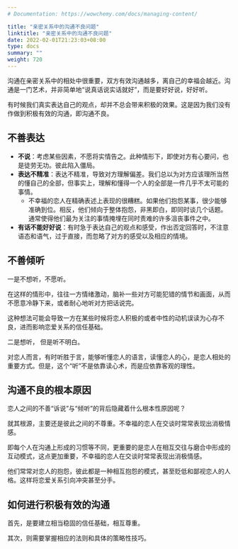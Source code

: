 ```yaml
---
# Documentation: https://wowchemy.com/docs/managing-content/

title: "亲密关系中的沟通不良问题"
linktitle: "亲密关系中的沟通不良问题"
date: 2022-02-01T21:23:03+08:00
type: docs
summary: ""
weight: 720
---
```


<!--more-->

沟通在亲密关系中的相处中很重要，双方有效沟通越多，离自己的幸福会越近。沟通是一门艺术，并非简单地“说真话说实话就好”，而是要好好说，好好听。

有时候我们真实表达自己的观点，却并不总会带来积极的效果。这是因为我们没有作做到积极有效的沟通，即沟通不良。

## 不善表达

- **不说**：考虑某些因素，不愿将实情告之。此种情形下，即使对方有心要问，也是徒劳无功。彼此陷入僵局。
- **表达不精准**：表达不精准，导致对方理解偏差。我们总以为对方应该理所当然的懂自己的全部，但事实上，理解和懂得一个人的全部是一件几乎不太可能的事情。
  - 不幸福的恋人在精确表述上表现的很糟糕。如果他们抱怨某事，很少能够准确到位。相反，他们倾向于整体抱怨，非黑即白，即同时谈几个话题。通常使得他们最为关注的事情掩埋在同时责难的许多沮丧事件之中。
- **有话不能好好说**：有时急于表达自己的观点和感受，作出否定回答时，不注意语态和语气，过于直接，而忽略了对方的感受以及相应的情境。

## 不善倾听

一是不想听，不愿听。

在这样的情形中，往往一方情绪激动，脑补一些对方可能犯错的情节和画面，从而不愿意冷静下来，或者耐心地听对方把话说完。

这种想法可能会导致一方在某些时候将恋人积极的或者中性的动机误读为心存不良，进而影响恋爱关系的信任基础。

二是想听， 但是听不明白。

对恋人而言，有时听胜于言，能够听懂恋人的语言，读懂恋人的心，是恋人相处的重要方式。但是，这个“听”不是依靠读心术，而是应依靠客观的理性。

## 沟通不良的根本原因

恋人之间的不善“诉说”与“倾听”的背后隐藏着什么根本性原因呢？

就其根源，主要还是彼此之间的不尊重。不幸福的恋人在交谈时常常表现出消极情感。

即每个人在沟通上形成的习惯等不同，更重要的是恋人在相互交往与磨合中形成的互动模式，这点更加重要，不幸福的恋人在交谈时常常表现出消极情感。

他们常常对恋人的抱怨，彼此都是一种相互抱怨的模式，甚至贬低和鄙视恋人的人格。这样将恋爱关系引向冲突甚至分手。

## 如何进行积极有效的沟通

首先，是要建立相当稳固的信任基础，相互尊重。

其次，则需要掌握相应的法则和具体的策略性技巧。